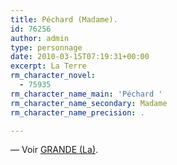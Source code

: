 ```yaml
---
title: Péchard (Madame).
id: 76256
author: admin
type: personnage
date: 2010-03-15T07:19:31+00:00
excerpt: La Terre
rm_character_novel:
  - 75935
rm_character_name_main: 'Péchard '
rm_character_name_secondary: Madame
rm_character_name_precision: .

---
```

— Voir <a href="/personnage/grande-la/" target="_self">GRANDE (La)</a>.